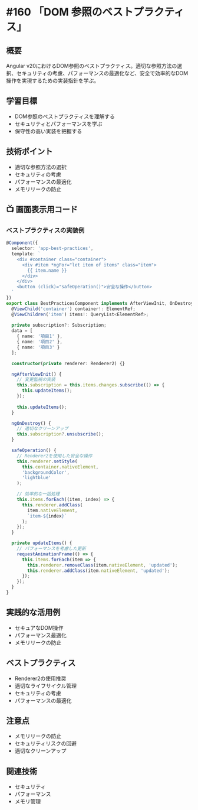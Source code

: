 # #160 「DOM 参照のベストプラクティス」

## 概要
Angular v20におけるDOM参照のベストプラクティス。適切な参照方法の選択、セキュリティの考慮、パフォーマンスの最適化など、安全で効率的なDOM操作を実現するための実装指針を学ぶ。

## 学習目標
- DOM参照のベストプラクティスを理解する
- セキュリティとパフォーマンスを学ぶ
- 保守性の高い実装を把握する

## 技術ポイント
- 適切な参照方法の選択
- セキュリティの考慮
- パフォーマンスの最適化
- メモリリークの防止

## 📺 画面表示用コード

### ベストプラクティスの実装例
```typescript
@Component({
  selector: 'app-best-practices',
  template: `
    <div #container class="container">
      <div #item *ngFor="let item of items" class="item">
        {{ item.name }}
      </div>
    </div>
    <button (click)="safeOperation()">安全な操作</button>
  `
})
export class BestPracticesComponent implements AfterViewInit, OnDestroy {
  @ViewChild('container') container!: ElementRef;
  @ViewChildren('item') items!: QueryList<ElementRef>;
  
  private subscription?: Subscription;
  data = [
    { name: '項目1' },
    { name: '項目2' },
    { name: '項目3' }
  ];

  constructor(private renderer: Renderer2) {}

  ngAfterViewInit() {
    // 変更監視の実装
    this.subscription = this.items.changes.subscribe(() => {
      this.updateItems();
    });
    
    this.updateItems();
  }

  ngOnDestroy() {
    // 適切なクリーンアップ
    this.subscription?.unsubscribe();
  }

  safeOperation() {
    // Renderer2を使用した安全な操作
    this.renderer.setStyle(
      this.container.nativeElement,
      'backgroundColor',
      'lightblue'
    );

    // 効率的な一括処理
    this.items.forEach((item, index) => {
      this.renderer.addClass(
        item.nativeElement,
        `item-${index}`
      );
    });
  }

  private updateItems() {
    // パフォーマンスを考慮した更新
    requestAnimationFrame(() => {
      this.items.forEach(item => {
        this.renderer.removeClass(item.nativeElement, 'updated');
        this.renderer.addClass(item.nativeElement, 'updated');
      });
    });
  }
}
```

## 実践的な活用例
- セキュアなDOM操作
- パフォーマンス最適化
- メモリリークの防止

## ベストプラクティス
- Renderer2の使用推奨
- 適切なライフサイクル管理
- セキュリティの考慮
- パフォーマンスの最適化

## 注意点
- メモリリークの防止
- セキュリティリスクの回避
- 適切なクリーンアップ

## 関連技術
- セキュリティ
- パフォーマンス
- メモリ管理
